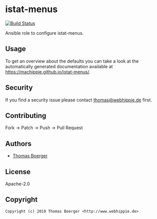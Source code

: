 # istat-menus

[![Build Status](https://cloud.drone.io/api/badges/machippie/istat-menus/status.svg)](https://cloud.drone.io/machippie/istat-menus)

Ansible role to configure istat-menus.

## Usage

To get an overview about the defaults you can take a look at the automatically generated documentation available at https://machippie.github.io/istat-menus/.

## Security

If you find a security issue please contact thomas@webhippie.de first.


## Contributing

Fork -> Patch -> Push -> Pull Request


## Authors

* [Thomas Boerger](https://github.com/tboerger)


## License

Apache-2.0


## Copyright

```
Copyright (c) 2019 Thomas Boerger <http://www.webhippie.de>
```
